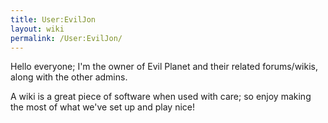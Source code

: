 ```yaml
---
title: User:EvilJon
layout: wiki
permalink: /User:EvilJon/
---
```


Hello everyone; I'm the owner of Evil Planet and their related
forums/wikis, along with the other admins.

A wiki is a great piece of software when used with care; so enjoy making
the most of what we've set up and play nice!